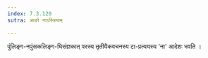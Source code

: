 ```yaml
---
index: 7.3.120
sutra: आङो नाऽस्त्रियाम्

---
```

पुंलिङ्ग-नपुंसकलिङ्ग-घिसंज्ञकात् परस्य तृतीयैकवचनस्य टा-प्रत्ययस्य 'ना' आदेशः भवति ।